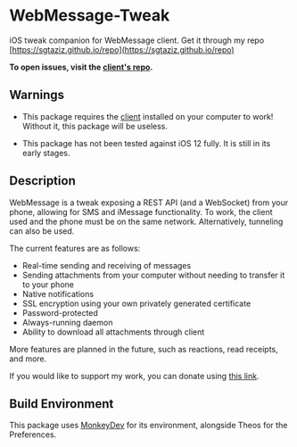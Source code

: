 # WebMessage-Tweak
iOS tweak companion for WebMessage client. Get it through my repo [https://sgtaziz.github.io/repo](https://sgtaziz.github.io/repo)

**To open issues, visit the [client's repo](https://github.com/sgtaziz/WebMessage).**
## Warnings
* This package requires the [client](https://github.com/sgtaziz/WebMessage/releases/latest) installed on your computer to work! Without it, this package will be useless.

* This package has not been tested against iOS 12 fully. It is still in its early stages.
  
## Description
WebMessage is a tweak exposing a REST API (and a WebSocket) from your phone, allowing for SMS and iMessage functionality. To work, the client used and the phone must be on the same network. Alternatively, tunneling can also be used.

The current features are as follows:
* Real-time sending and receiving of messages
* Sending attachments from your computer without needing to transfer it to your phone
* Native notifications
* SSL encryption using your own privately generated certificate
* Password-protected
* Always-running daemon
* Ability to download all attachments through client

More features are planned in the future, such as reactions, read receipts, and more.

If you would like to support my work, you can donate using [this link](https://paypal.me/sgtaziztweaks).

## Build Environment
This package uses [MonkeyDev](https://github.com/AloneMonkey/MonkeyDev/wiki/Installation) for its environment, alongside Theos for the Preferences.
